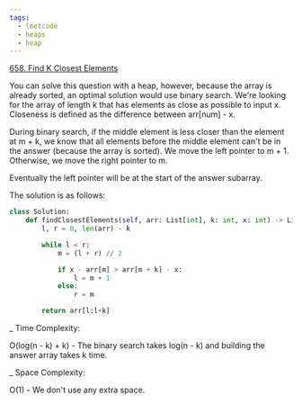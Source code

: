 ```yaml
---
tags:
  - leetcode
  - heaps
  - heap
---
```


<a href="https://leetcode.com/problems/find-k-closest-elements/">658. Find K
Closest Elements</a>

You can solve this question with a heap, however, because the array is already
sorted, an optimal solution would use binary search. We're looking for the array
of length k that has elements as close as possible to input x. Closeness is
defined as the difference between arr[num] - x.

During binary search, if the middle element is less closer than the element at
m + k, we know that all elements before the middle element can't be in the
answer (because the array is sorted). We move the left pointer to m + 1.
Otherwise, we move the right pointer to m.

Eventually the left pointer will be at the start of the answer subarray.

The solution is as follows:

```python
class Solution:
    def findClosestElements(self, arr: List[int], k: int, x: int) -> List[int]:
        l, r = 0, len(arr) - k

        while l < r:
            m = (l + r) // 2

            if x - arr[m] > arr[m + k] - x:
                l = m + 1
            else:
                r = m

        return arr[l:l+k]
```

\_ Time Complexity:

O(log(n - k) + k) - The binary search takes log(n - k) and building the answer
array takes k time.

\_ Space Complexity:

O(1) - We don't use any extra space.
